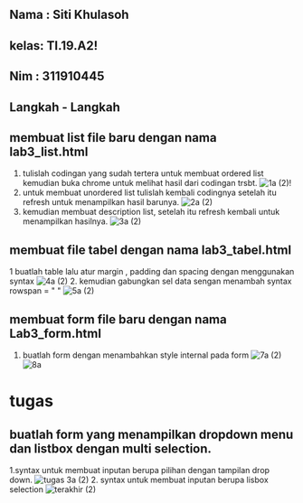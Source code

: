 ## Nama : Siti Khulasoh
## kelas: TI.19.A2!
## Nim  : 311910445

## Langkah - Langkah 
## membuat list file baru dengan nama lab3_list.html
1. tulislah codingan yang sudah tertera untuk membuat ordered list kemudian buka chrome untuk melihat hasil dari codingan trsbt.
![1a (2)](https://user-images.githubusercontent.com/56240533/114531162-d7c43980-9c75-11eb-85d9-3df6edfee53b.png)!
2. untuk membuat unordered list tulislah kembali codingnya setelah itu refresh untuk menampilkan hasil barunya.
![2a (2)](https://user-images.githubusercontent.com/56240533/114533071-b7957a00-9c77-11eb-9b64-0e080d372664.png)
3. kemudian membuat description list, setelah itu refresh kembali untuk menampilkan hasilnya.
![3a (2)](https://user-images.githubusercontent.com/56240533/114531532-2eca0e80-9c76-11eb-987e-77e589df67ba.png)

## membuat file tabel dengan nama lab3_tabel.html
1 buatlah table lalu  atur margin , padding dan spacing dengan menggunakan syntax <table bordir= " " cellpadding=" " cellspacing=" ">
![4a (2)](https://user-images.githubusercontent.com/56240533/114532975-9896e800-9c77-11eb-88b3-d1c41e7b818e.png)
2. kemudian gabungkan sel data sengan menambah syntax rowspan =  " "
![5a (2)](https://user-images.githubusercontent.com/56240533/114532110-b9127280-9c76-11eb-9602-15b3e7deb308.png)

  
## membuat form file baru dengan nama Lab3_form.html
1. buatlah form dengan menambahkan style internal pada form
![7a (2)](https://user-images.githubusercontent.com/56240533/114532159-c4659e00-9c76-11eb-9be9-181a7471fd12.png)
![8a](https://user-images.githubusercontent.com/56240533/114532174-c9c2e880-9c76-11eb-95c6-a936ecf526b0.png)


# tugas
 ## buatlah form yang menampilkan dropdown menu dan listbox dengan multi selection.
 
 1.syntax untuk membuat  inputan berupa pilihan dengan tampilan drop down.
 ![tugas 3a (2)](https://user-images.githubusercontent.com/56240533/114530803-7bf9b080-9c75-11eb-82bd-a87447d17d60.png)
 2. syntax  untuk membuat inputan berupa lisbox selection
 ![terakhir (2)](https://user-images.githubusercontent.com/56240533/114565297-567f9d80-9c9b-11eb-8873-706e3cad12d9.png)


